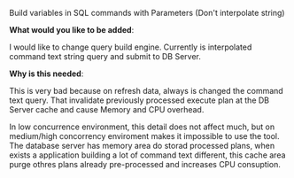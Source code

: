 Build variables in SQL commands with Parameters (Don't interpolate string)

**What would you like to be added**:

I would like to change query build engine. Currently is interpolated command text string query and submit to DB Server. 

**Why is this needed**:

This is very bad because on refresh data, always is changed the command text query. That invalidate previously processed execute plan at the DB Server cache and cause Memory and CPU overhead.

In low concurrence environment, this detail does not affect much, but on medium/high concorrency enviroment makes it impossible to use the tool.
The database server has memory area do storad processed plans, when exists a application building a lot of command text different, this cache area purge othres plans already pre-processed and increases CPU consuption.